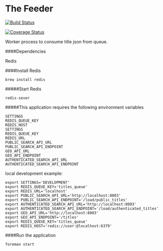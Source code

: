 The Feeder
======
[![Build Status](https://travis-ci.org/LandRegistry/the-feeder.svg)](https://travis-ci.org/LandRegistry/the-feeder)

[![Coverage Status](https://img.shields.io/coveralls/LandRegistry/the-feeder.svg)](https://coveralls.io/r/LandRegistry/the-feeder)

Worker process to consume title json from queue.

####Dependencies

Redis

####Install Redis

```
brew install redis
```

#####Start Redis

```
redis-sever
```

#####This application requires the following environment variables

```
SETTINGS
REDIS_QUEUE_KEY
REDIS_HOST
SETTINGS
REDIS_QUEUE_KEY
REDIS_URL
PUBLIC_SEARCH_API_URL
PUBLIC_SEARCH_API_ENDPOINT
GEO_API_URL
GEO_API_ENDPOINT
AUTHENTICATED_SEARCH_API_URL
AUTHENTICATED_SEARCH_API_ENDPOINT
```

local development example:

```
export SETTINGS='DEVELOPMENT'
export REDIS_QUEUE_KEY='titles_queue'
export REDIS_URL='localhost'
export PUBLIC_SEARCH_API_URL='http://localhost:8003'
export PUBLIC_SEARCH_API_ENDPOINT='/load/public_titles'
export AUTHENTICATED_SEARCH_API_URL='http://localhost:8003'
export AUTHENTICATED_SEARCH_API_ENDPOINT='/load/authenticated_titles'
export GEO_API_URL='http://localhost:8003'
export GEO_API_ENDPOINT='/titles'
export REDIS_QUEUE_KEY='titles_queue'
export REDIS_HOST='redis://user:@localhost:6379'
```


####Run the application
```
foreman start
```
